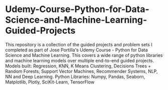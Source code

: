 # Udemy-Course-Python-for-Data-Science-and-Machine-Learning-Guided-Projects
This repository is a collection of the guided projects and problem sets I completed as part of Jose Portilla's Udemy Course - Python for Data Science and Machine Learning.  This covers a wide range of python libraries and machine learning models over multiple end-to-end guided projects. 
Models built: Regression, KNN, K Means Clustering, Decisions Trees + Random Forests, Support Vector Machines, Recommender Systems, NLP, NN and Deep Learning.
Python Libraries: Numpy, Pandas, Seaborn, Matplotlib, Plotly, SciKit-Learn, TensorFlow
